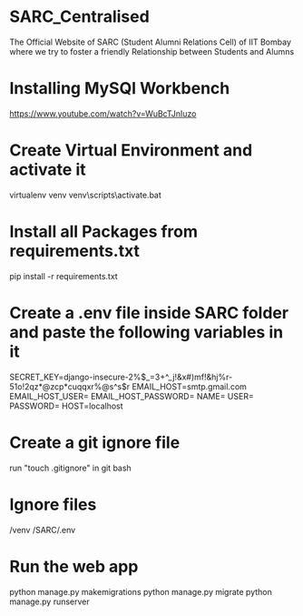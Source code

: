 # SARC_Centralised
The Official Website of SARC (Student Alumni Relations Cell) of IIT Bombay where we try to foster a friendly Relationship between Students and Alumns

# Installing MySQl Workbench
https://www.youtube.com/watch?v=WuBcTJnIuzo

# Create Virtual Environment and activate it
virtualenv venv
venv\scripts\activate.bat

# Install all Packages from requirements.txt
pip install -r requirements.txt

# Create a .env file inside SARC folder and paste the following variables in it
SECRET_KEY=django-insecure-2%$_=3+^_j!&x#)mf!&hj%r-51o!2qz*@zcp*cuqqxr%@s^s$r
EMAIL_HOST=smtp.gmail.com
EMAIL_HOST_USER=<your email id>
EMAIL_HOST_PASSWORD=<your email password>
NAME=<name of your SQL Database>
USER=<your sql user name>
PASSWORD=<your sql password>
HOST=localhost

# Create a git ignore file
run "touch .gitignore" in git bash

# Ignore files
/venv
/SARC/.env

# Run the web app
python manage.py makemigrations
python manage.py migrate
python manage.py runserver